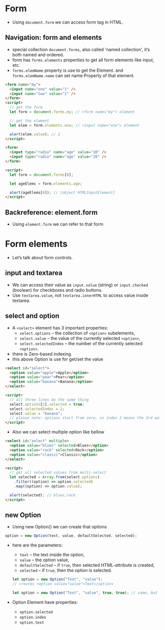 # Form

- Using `document.form` we can access form tag in HTML.

## Navigation: form and elements

- special collection `document.forms`, also called 'named collection', it’s both named and ordered.
- form has `forms.elements` properties to get all form elements like input, etc.
- `forms.elemName` property is use to get the Element. and `forms.elemName.name` can set name Property of that element.

```html
<form name="my">
  <input name="one" value="1" />
  <input name="two" value="2" />
</form>
<script>
  // get the form
  let form = document.forms.my; // <form name="my"> element

  // get the element
  let elem = form.elements.one; // <input name="one"> element

  alert(elem.value); // 1
</script>
```

```html
<form>
  <input type="radio" name="age" value="10" />
  <input type="radio" name="age" value="20" />
</form>

<script>
  let form = document.forms[0];

  let ageElems = form.elements.age;

  alert(ageElems[0]); // [object HTMLInputElement]
</script>
```

## Backreference: element.form

- Using `element.form` we can refer to that form

# Form elements

- Let’s talk about form controls.

## input and textarea

- We can access their value as `input.value` (string) or `input.checked` (boolean) for checkboxes and radio buttons.
- Use `textarea.value`, not `textarea.innerHTML` to access value inside textarea.

## select and option

- A `<select>` element has 3 important properties:
  - `select.options` – the collection of `<option>` subelements,
  - `select.value` – the value of the currently selected `<option>`,
  - `select.selectedIndex` – the number of the currently selected `<option>`.
- there is Zero-based indexing.
- this above Option is use for get/set the value

```html
<select id="select">
  <option value="apple">Apple</option>
  <option value="pear">Pear</option>
  <option value="banana">Banana</option>
</select>

<script>
  // all three lines do the same thing
  select.options[2].selected = true;
  select.selectedIndex = 2;
  select.value = "banana";
  // please note: options start from zero, so index 2 means the 3rd option.
</script>
```

- Also we can select multiple option like bellow

```html
<select id="select" multiple>
  <option value="blues" selected>Blues</option>
  <option value="rock" selected>Rock</option>
  <option value="classic">Classic</option>
</select>

<script>
  // get all selected values from multi-select
  let selected = Array.from(select.options)
    .filter((option) => option.selected)
    .map((option) => option.value);

  alert(selected); // blues,rock
</script>
```

## new Option

- Using new Option() we can create that options

```js
option = new Option(text, value, defaultSelected, selected);
```

- here are the parameters:

  - `text` – the text inside the option,
  - `value` – the option value,
  - `defaultSelected` – if `true`, then selected HTML-attribute is created,
  - `selected` – if `true`, then the option is selected.

  ```js
  let option = new Option("Text", "value");
  // creates <option value="value">Text</option>

  let option = new Option("Text", "value", true, true); // same, but selected
  ```

- Option Element have properties:
  - `option.selected`
  - `option.index`
  - `option.text`
